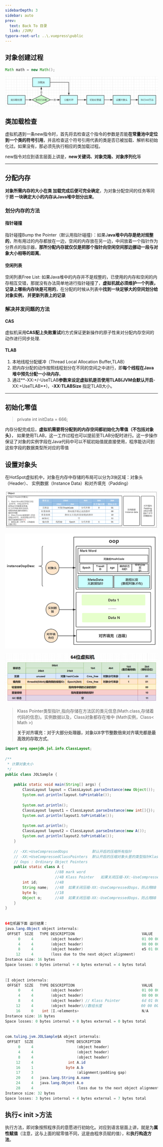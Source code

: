 ```yaml
---
sidebarDepth: 3
sidebar: auto
prev:
  text: Back To 目录
  link: /JVM/
typora-root-url: ..\.vuepress\public
---
```


## 对象创建过程

```java
Math math = new Math();
```

![img](/images/jvm/103841)



## 类加载检查

虚拟机遇到一条new指令时，首先将去检查这个指令的参数是否能**在常量池中定位到一个类的符号引用**，并且检查这个符号引用代表的类是否已被加载、解析和初始化过。如果没有，那必须先执行相应的类加载过程。

new指令对应到语言层面上讲是，**new关键词、对象克隆、对象序列化**等

----------



## 分配内存

**对象所需内存的大小在类 加载完成后便可完全确定**，为对象分配空间的任务等同于**把 一块确定大小的内存从Java堆中划分出来**。

### 划分内存的方法

#### 指针碰撞

指针碰撞Bump the Pointer（默认用指针碰撞）：如果J**ava堆中内存是绝对规整的**，所有用过的内存都放在一边，空闲的内存放在另一边，中间放着一个指针作为分界点的指示器，**那所分配内存就仅仅是把那个指针向空闲空间那边挪动一段与对象大小相等的距离**。

#### 空闲列表

空闲列表Free List: 如果Java堆中的内存并不是规整的，已使用的内存和空闲的内存相互交错，那就没有办法简单地进行指针碰撞了，**虚拟机就必须维护一个列表，记录上哪些内存块是可用的**，在分配的时候从列表中**找到一块足够大的空间划分给对象实例， 并更新列表上的记录**

### 解决并发问题的方法

#### CAS

虚拟机采用**CAS配上失败重试**的方式保证更新操作的原子性来对分配内存空间的动作进行同步处理.

#### TLAB

1. 本地线程分配缓冲（Thread Local Allocation Buffer,TLAB）
2. 把内存分配的动作按照线程划分在不同的空间之中进行，即**每个线程在Java堆中预先分配一小块内存**。
3. 通过**-XX:+/-UseTLAB**参数来设定虚拟机是否使用TLAB(JVM会默认开启**-XX:+UseTLAB**)，**-XX:TLABSize** 指定TLAB大小。

----------

## 初始化零值

> private int initData = 666;

内存分配完成后，**虚拟机需要将分配到的内存空间都初始化为零值（不包括对象头）**， 如果使用TLAB，这一工作过程也可以提前至TLAB分配时进行。这一步操作保证了对象的实例字段在Java代码中可以不赋初始值就直接使用，程序能访问到这些字段的数据类型所对应的零值

## **设置对象头**

在HotSpot虚拟机中，对象在内存中存储的布局可以分为3块区域：对象头（Header）、 实例数据（Instance Data）和对齐填充（Padding）

![img](/images/jvm/95007)

![img](/images/jvm/2557)

![img](/images/jvm/100689)

> Klass Pointer类型指针,指向存储在方法区的类元信息(Math.class,存储着代码的信息)。实例数据以及，Class对象都存在堆中 (Math实例，Class< Math >)
>
> **关于对齐填充：**对于大部分处理器，对象以**8字节整数倍来对齐填充都是最高效的存取方式**。

```java
import org.openjdk.jol.info.ClassLayout;

/**
 * 计算对象大小
 */
public class JOLSample {

    public static void main(String[] args) {
        ClassLayout layout = ClassLayout.parseInstance(new Object());
        System.out.println(layout.toPrintable());

        System.out.println();
        ClassLayout layout1 = ClassLayout.parseInstance(new int[]{});
        System.out.println(layout1.toPrintable());

        System.out.println();
        ClassLayout layout2 = ClassLayout.parseInstance(new A());
        System.out.println(layout2.toPrintable());
    }

    // -XX:+UseCompressedOops           默认开启的压缩所有指针
    // -XX:+UseCompressedClassPointers  默认开启的压缩对象头里的类型指针Klass Pointer
    // Oops : Ordinary Object Pointers
    public static class A {
                       //8B mark word
                       //4B Klass Pointer   如果关闭压缩-XX:-UseCompressedClassPointers或-XX:-UseCompressedOops，则占用8B
        int id;        //4B
        String name;   //4B  如果关闭压缩-XX:-UseCompressedOops，则占用8B
        byte b;        //1B 
        Object o;      //4B  如果关闭压缩-XX:-UseCompressedOops，则占用8B
    }
}


64位机器下面 运行结果：
java.lang.Object object internals:
 OFFSET  SIZE   TYPE DESCRIPTION                               VALUE
      0     4        (object header)                           01 00 00 00 (00000001 00000000 00000000 00000000) (1)    //mark word
      4     4        (object header)                           00 00 00 00 (00000000 00000000 00000000 00000000) (0)    //mark word     
      8     4        (object header)                           e5 01 00 f8 (11100101 00000001 00000000 11111000) (-134217243)    //Klass Pointer
     12     4        (loss due to the next object alignment)
Instance size: 16 bytes
Space losses: 0 bytes internal + 4 bytes external = 4 bytes total


[I object internals:
 OFFSET  SIZE   TYPE DESCRIPTION                               VALUE
      0     4        (object header)                           01 00 00 00 (00000001 00000000 00000000 00000000) (1)
      4     4        (object header)                           00 00 00 00 (00000000 00000000 00000000 00000000) (0)
      8     4        (object header) // Klass Pointer          6d 01 00 f8 (01101101 00000001 00000000 11111000) (-134217363)
     12     4        (object header)//数组长度                  00 00 00 00 (00000000 00000000 00000000 00000000) (0)
     16     0    int [I.<elements>                             N/A
Instance size: 16 bytes
Space losses: 0 bytes internal + 0 bytes external = 0 bytes total


com.tuling.jvm.JOLSample$A object internals:
 OFFSET  SIZE               TYPE DESCRIPTION                               VALUE
      0     4                    (object header)                           01 00 00 00 (00000001 00000000 00000000 00000000) (1)
      4     4                    (object header)                           00 00 00 00 (00000000 00000000 00000000 00000000) (0)
      8     4                    (object header)                           61 cc 00 f8 (01100001 11001100 00000000 11111000) (-134165407)
     12     4                int A.id                                      0
     16     1               byte A.b                                       0
     17     3                    (alignment/padding gap)                  
     20     4   java.lang.String A.name                                    null
     24     4   java.lang.Object A.o                                       null
     28     4                    (loss due to the next object alignment)
Instance size: 32 bytes
Space losses: 3 bytes internal + 4 bytes external = 7 bytes total
```

## **执行< init >方法**

 执行方法，即对象按照程序员的意愿进行初始化。对应到语言层面上讲，就是为**属性赋值**（注意，这与上面的赋零值不同，这是由程序员赋的值），和**执行构造方法**。

